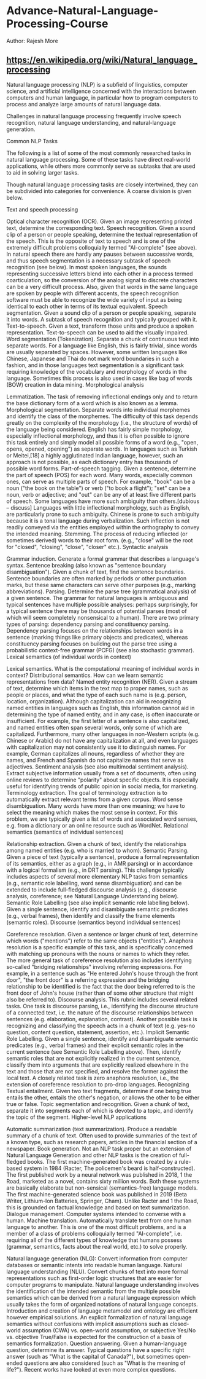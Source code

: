 # Advance-Natural-Language-Processing-Course
Author: Rajesh More

## https://en.wikipedia.org/wiki/Natural_language_processing

Natural language processing (NLP) is a subfield of linguistics, computer science, and artificial intelligence concerned with the interactions between computers and human language, in particular how to program computers to process and analyze large amounts of natural language data.

Challenges in natural language processing frequently involve speech recognition, natural language understanding, and natural-language generation.

Common NLP Tasks

The following is a list of some of the most commonly researched tasks in natural language processing. Some of these tasks have direct real-world applications, while others more commonly serve as subtasks that are used to aid in solving larger tasks.

Though natural language processing tasks are closely intertwined, they can be subdivided into categories for convenience. A coarse division is given below.

Text and speech processing

Optical character recognition (OCR). Given an image representing printed text, determine the corresponding text.
Speech recognition. Given a sound clip of a person or people speaking, determine the textual representation of the speech. This is the opposite of text to speech and is one of the extremely difficult problems colloquially termed "AI-complete" (see above). In natural speech there are hardly any pauses between successive words, and thus speech segmentation is a necessary subtask of speech recognition (see below). In most spoken languages, the sounds representing successive letters blend into each other in a process termed coarticulation, so the conversion of the analog signal to discrete characters can be a very difficult process. Also, given that words in the same language are spoken by people with different accents, the speech recognition software must be able to recognize the wide variety of input as being identical to each other in terms of its textual equivalent.
Speech segmentation. Given a sound clip of a person or people speaking, separate it into words. A subtask of speech recognition and typically grouped with it.
Text-to-speech. Given a text, transform those units and produce a spoken representation. Text-to-speech can be used to aid the visually impaired.
Word segmentation (Tokenization). Separate a chunk of continuous text into separate words. For a language like English, this is fairly trivial, since words are usually separated by spaces. However, some written languages like Chinese, Japanese and Thai do not mark word boundaries in such a fashion, and in those languages text segmentation is a significant task requiring knowledge of the vocabulary and morphology of words in the language. Sometimes this process is also used in cases like bag of words (BOW) creation in data mining.
Morphological analysis

Lemmatization. The task of removing inflectional endings only and to return the base dictionary form of a word which is also known as a lemma.
Morphological segmentation. Separate words into individual morphemes and identify the class of the morphemes. The difficulty of this task depends greatly on the complexity of the morphology (i.e., the structure of words) of the language being considered. English has fairly simple morphology, especially inflectional morphology, and thus it is often possible to ignore this task entirely and simply model all possible forms of a word (e.g., "open, opens, opened, opening") as separate words. In languages such as Turkish or Meitei,[18] a highly agglutinated Indian language, however, such an approach is not possible, as each dictionary entry has thousands of possible word forms.
Part-of-speech tagging. Given a sentence, determine the part of speech (POS) for each word. Many words, especially common ones, can serve as multiple parts of speech. For example, "book" can be a noun ("the book on the table") or verb ("to book a flight"); "set" can be a noun, verb or adjective; and "out" can be any of at least five different parts of speech. Some languages have more such ambiguity than others.[dubious – discuss] Languages with little inflectional morphology, such as English, are particularly prone to such ambiguity. Chinese is prone to such ambiguity because it is a tonal language during verbalization. Such inflection is not readily conveyed via the entities employed within the orthography to convey the intended meaning.
Stemming. The process of reducing inflected (or sometimes derived) words to their root form. (e.g., "close" will be the root for "closed", "closing", "close", "closer" etc.).
Syntactic analysis

Grammar induction. Generate a formal grammar that describes a language's syntax.
Sentence breaking (also known as "sentence boundary disambiguation"). Given a chunk of text, find the sentence boundaries. Sentence boundaries are often marked by periods or other punctuation marks, but these same characters can serve other purposes (e.g., marking abbreviations).
Parsing. Determine the parse tree (grammatical analysis) of a given sentence. The grammar for natural languages is ambiguous and typical sentences have multiple possible analyses: perhaps surprisingly, for a typical sentence there may be thousands of potential parses (most of which will seem completely nonsensical to a human). There are two primary types of parsing: dependency parsing and constituency parsing. Dependency parsing focuses on the relationships between words in a sentence (marking things like primary objects and predicates), whereas constituency parsing focuses on building out the parse tree using a probabilistic context-free grammar (PCFG) (see also stochastic grammar).
Lexical semantics (of individual words in context)

Lexical semantics. What is the computational meaning of individual words in context?
Distributional semantics. How can we learn semantic representations from data?
Named entity recognition (NER). Given a stream of text, determine which items in the text map to proper names, such as people or places, and what the type of each such name is (e.g. person, location, organization). Although capitalization can aid in recognizing named entities in languages such as English, this information cannot aid in determining the type of named entity, and in any case, is often inaccurate or insufficient. For example, the first letter of a sentence is also capitalized, and named entities often span several words, only some of which are capitalized. Furthermore, many other languages in non-Western scripts (e.g. Chinese or Arabic) do not have any capitalization at all, and even languages with capitalization may not consistently use it to distinguish names. For example, German capitalizes all nouns, regardless of whether they are names, and French and Spanish do not capitalize names that serve as adjectives.
Sentiment analysis (see also multimodal sentiment analysis). Extract subjective information usually from a set of documents, often using online reviews to determine "polarity" about specific objects. It is especially useful for identifying trends of public opinion in social media, for marketing.
Terminology extraction. The goal of terminology extraction is to automatically extract relevant terms from a given corpus.
Word sense disambiguation. Many words have more than one meaning; we have to select the meaning which makes the most sense in context. For this problem, we are typically given a list of words and associated word senses, e.g. from a dictionary or an online resource such as WordNet.
Relational semantics (semantics of individual sentences)

Relationship extraction. Given a chunk of text, identify the relationships among named entities (e.g. who is married to whom).
Semantic Parsing. Given a piece of text (typically a sentence), produce a formal representation of its semantics, either as a graph (e.g., in AMR parsing) or in accordance with a logical formalism (e.g., in DRT parsing). This challenge typically includes aspects of several more elementary NLP tasks from semantics (e.g., semantic role labelling, word sense disambiguation) and can be extended to include full-fledged discourse analysis (e.g., discourse analysis, coreference; see Natural Language Understanding below).
Semantic Role Labelling (see also implicit semantic role labelling below). Given a single sentence, identify and disambiguate semantic predicates (e.g., verbal frames), then identify and classify the frame elements (semantic roles).
Discourse (semantics beyond individual sentences)

Coreference resolution. Given a sentence or larger chunk of text, determine which words ("mentions") refer to the same objects ("entities"). Anaphora resolution is a specific example of this task, and is specifically concerned with matching up pronouns with the nouns or names to which they refer. The more general task of coreference resolution also includes identifying so-called "bridging relationships" involving referring expressions. For example, in a sentence such as "He entered John's house through the front door", "the front door" is a referring expression and the bridging relationship to be identified is the fact that the door being referred to is the front door of John's house (rather than of some other structure that might also be referred to).
Discourse analysis. This rubric includes several related tasks. One task is discourse parsing, i.e., identifying the discourse structure of a connected text, i.e. the nature of the discourse relationships between sentences (e.g. elaboration, explanation, contrast). Another possible task is recognizing and classifying the speech acts in a chunk of text (e.g. yes-no question, content question, statement, assertion, etc.).
Implicit Semantic Role Labelling. Given a single sentence, identify and disambiguate semantic predicates (e.g., verbal frames) and their explicit semantic roles in the current sentence (see Semantic Role Labelling above). Then, identify semantic roles that are not explicitly realized in the current sentence, classify them into arguments that are explicitly realized elsewhere in the text and those that are not specified, and resolve the former against the local text. A closely related task is zero anaphora resolution, i.e., the extension of coreference resolution to pro-drop languages.
Recognizing Textual entailment. Given two text fragments, determine if one being true entails the other, entails the other's negation, or allows the other to be either true or false.
Topic segmentation and recognition. Given a chunk of text, separate it into segments each of which is devoted to a topic, and identify the topic of the segment.
Higher-level NLP applications

Automatic summarization (text summarization). Produce a readable summary of a chunk of text. Often used to provide summaries of the text of a known type, such as research papers, articles in the financial section of a newspaper.
Book generation. Not an NLP task proper but an extension of Natural Language Generation and other NLP tasks is the creation of full-fledged books. The first machine-generated book was created by a rule-based system in 1984 (Racter, The policemen's beard is half-constructed). The first published work by a neural network was published in 2018, 1 the Road, marketed as a novel, contains sixty million words. Both these systems are basically elaborate but non-sensical (semantics-free) language models. The first machine-generated science book was published in 2019 (Beta Writer, Lithium-Ion Batteries, Springer, Cham). Unlike Racter and 1 the Road, this is grounded on factual knowledge and based on text summarization.
Dialogue management. Computer systems intended to converse with a human.
Machine translation. Automatically translate text from one human language to another. This is one of the most difficult problems, and is a member of a class of problems colloquially termed "AI-complete", i.e. requiring all of the different types of knowledge that humans possess (grammar, semantics, facts about the real world, etc.) to solve properly.

Natural language generation (NLG): Convert information from computer databases or semantic intents into readable human language.
Natural language understanding (NLU). Convert chunks of text into more formal representations such as first-order logic structures that are easier for computer programs to manipulate. Natural language understanding involves the identification of the intended semantic from the multiple possible semantics which can be derived from a natural language expression which usually takes the form of organized notations of natural language concepts. Introduction and creation of language metamodel and ontology are efficient however empirical solutions. An explicit formalization of natural language semantics without confusions with implicit assumptions such as closed-world assumption (CWA) vs. open-world assumption, or subjective Yes/No vs. objective True/False is expected for the construction of a basis of semantics formalization.
Question answering. Given a human-language question, determine its answer. Typical questions have a specific right answer (such as "What is the capital of Canada?"), but sometimes open-ended questions are also considered (such as "What is the meaning of life?"). Recent works have looked at even more complex questions.
